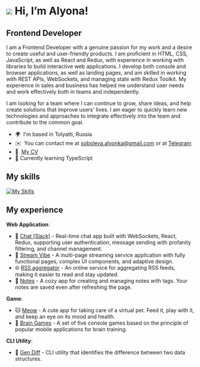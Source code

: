 # ![](https://user-images.githubusercontent.com/18350557/176309783-0785949b-9127-417c-8b55-ab5a4333674e.gif) Hi, I’m Alyona!

Frontend Developer
----------------
I am a Frontend Developer with a genuine passion for my work and a desire to create useful and user-friendly products. I am proficient in HTML, CSS, JavaScript, as well as React and Redux, with experience in working with libraries to build interactive web applications. I develop both console and browser applications, as well as landing pages, and am skilled in working with REST APIs, WebSockets, and managing state with Redux Toolkit. My experience in sales and business has helped me understand user needs and work effectively both in teams and independently.

I am looking for a team where I can continue to grow, share ideas, and help create solutions that improve users' lives. I am eager to quickly learn new technologies and approaches to integrate effectively into the team and contribute to the common goal.

* 🌍  I'm based in Tolyatti, Russia
* ✉️  You can contact me at [soboleva.alyonka@gmail.com](mailto:soboleva.alyonka@gmail.com) or at [Telegram](https://t.me/therelyona)
* 📄  [My CV](https://cv.hexlet.io/ru/resumes/6696)
* 🚀 Currently learning TypeScript

## My skills
[![My Skills](https://skillicons.dev/icons?i=js,react,redux,html,css,sass,nodejs,bootstrap,git,jest,vite,webpack,figma,ps,npm,linux&perline=8)](https://skillicons.dev)

## My experience
**Web Application**:
- 💬 [Chat (Slack)](https://github.com/therelyona/Chat-slack) - Real-time chat app built with WebSockets, React, Redux, supporting user authentication, message sending with profanity filtering, and channel management.
- 🎥 [Stream Vibe](https://github.com/therelyona/stream-vibe) - A multi-page streaming service application with fully functional pages, complex UI components, and adaptive design.
- 🌐 [RSS aggregator](https://github.com/therelyona/RSS-aggregator) - An online service for aggregating RSS feeds, making it easier to read and stay updated.
- 📝 [Notes](https://github.com/therelyona/notes) - A cozy app for creating and managing notes with tags. Your notes are saved even after refreshing the page.

**Game**:
- 🐱 [Meow](https://github.com/therelyona/meow) - A cute app for taking care of a virtual pet. Feed it, play with it, and keep an eye on its mood and health.
- 🧠 [Brain Games](https://github.com/therelyona/Brain-games) - A set of five console games based on the principle of popular mobile applications for brain training.

**CLI Utility**:
- 📑 [Gen Diff](https://github.com/therelyona/Difference-finder) - CLI utility that identifies the difference between two data structures.
